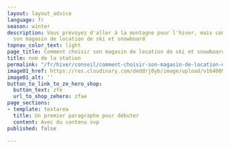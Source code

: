 ```yaml
---
layout: layout_advice
language: fr
season: winter
description: Vous prévoyez d'aller à la montagne pour l'hiver, mais comment choisir
  son magasin de location de ski et snowboard
topnav_color_text: light
page_title: Comment choisir son magasin de location de ski et snowboard
title: nom de la station
permalink: "/fr/hiver/conseil/comment-choisir-son-magasin-de-location-de-ski-et-snowboard"
image01_href: https://res.cloudinary.com/deddrj0yb/image/upload/v1640098456/website/winter/annie-spratt-oQfSHQ2Uaic-unsplash_rn27lg.jpg
image01_alt: ''
button_to_link_to_ze_hero_shop:
  button_text: zfe
  url_to_shop_zehero: zfae
page_sections:
- template: textarea
  title: Un premier paragraphe pour débuter
  content: Avec du contenu svp
published: false

---
```


